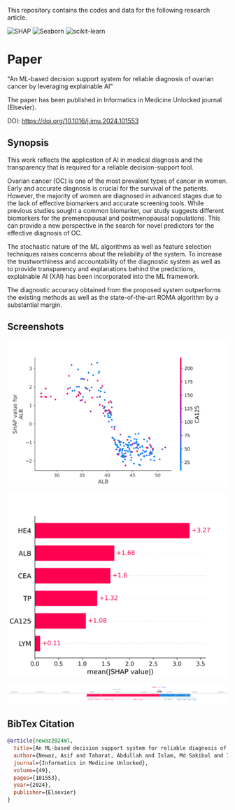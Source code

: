 
This repository contains the codes and data for the following research article. 

![SHAP](https://img.shields.io/pypi/v/shap?label=SHAP&color=green)
![Seaborn](https://img.shields.io/pypi/v/seaborn?label=Seaborn&color=9cf)
![scikit-learn](https://img.shields.io/pypi/v/scikit-learn?label=scikit-learn&color=blue)

# Paper 

"An ML-based decision support system for reliable diagnosis of ovarian cancer by leveraging explainable AI"

The paper has been published in Informatics in Medicine Unlocked journal (Elsevier).

DOI: https://doi.org/10.1016/j.imu.2024.101553



## Synopsis

This work reflects the application of AI in medical diagnosis and the transparency that is required for a reliable decision-support tool.

Ovarian cancer (OC) is one of the most prevalent types of cancer in women. Early and accurate diagnosis is crucial for the survival of the patients. However, the majority of women are diagnosed in advanced stages due to the lack of effective biomarkers and accurate screening tools. While previous studies sought a common biomarker, our study suggests different biomarkers for the premenopausal and postmenopausal populations. This can provide a new perspective in the search for novel predictors for the effective diagnosis of OC. 

The stochastic nature of the ML algorithms as well as feature selection techniques raises concerns about the reliability of the system. To increase the trustworthiness and accountability of the diagnostic system as well as to provide transparency and explanations behind the predictions, explainable AI (XAI) has been incorporated into the ML framework. 

The diagnostic accuracy obtained from the proposed system outperforms the existing methods as well as the state-of-the-art ROMA algorithm by a substantial margin.
## Screenshots


![App Screenshot](https://github.com/newaz-aa/Ovarian_Cancer/blob/main/Figures/oc_pre_alb.jpg)

![App Screenshot](https://github.com/newaz-aa/Ovarian_Cancer/blob/main/Figures/oc_bar_pre_2.jpg)

![App Screenshot](https://github.com/newaz-aa/Ovarian_Cancer/blob/main/Figures/pre_right.png)
## BibTex Citation

```bibtex
@article{newaz2024ml,
  title={An ML-based decision support system for reliable diagnosis of ovarian cancer by leveraging explainable AI},
  author={Newaz, Asif and Taharat, Abdullah and Islam, Md Sakibul and Islam, Khairum and Akanda, AGM Fuad Hasan},
  journal={Informatics in Medicine Unlocked},
  volume={49},
  pages={101553},
  year={2024},
  publisher={Elsevier}
}
```
